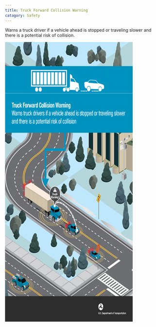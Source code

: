 ```yaml
---
title: Truck Forward Collision Warning
catagory: Safety
---
```



Warns a truck driver if a vehicle ahead is stopped or traveling slower and there is a potential risk of collision.

![Truck Forward Collision Warning](../../assets/images/infographics/V2V_TruckForwardCollisionWarning-med01.png)